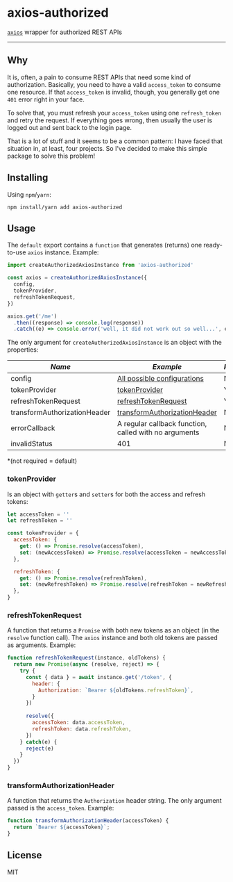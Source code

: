 # axios-authorized

[`axios`](https://github.com/axios/axios) wrapper for authorized REST APIs

---

## Why

It is, often, a pain to consume REST APIs that need some kind of authorization.
Basically, you need to have a valid `access_token` to consume one resource.
If that `access_token` is invalid, though, you generally get one `401` error right in your face.

To solve that, you must refresh your `access_token` using one `refresh_token` and retry the request.
If everything goes wrong, then usually the user is logged out and sent back to the login page.

That is a lot of stuff and it seems to be a common pattern: I have faced that situation in, at least, four projects.
So I've decided to make this simple package to solve this problem!

## Installing

Using `npm`/`yarn`:

`npm install/yarn add axios-authorized`

## Usage

The `default` export contains a `function` that generates (returns) one ready-to-use `axios` instance. Example:

```js
import createAuthorizedAxiosInstance from 'axios-authorized'

const axios = createAuthorizedAxiosInstance({
  config,
  tokenProvider,
  refreshTokenRequest,
})

axios.get('/me')
  .then((response) => console.log(response))
  .catch((e) => console.error('well, it did not work out so well...', e))
```

The only argument for `createAuthorizedAxiosInstance` is an object with the properties:

| *Name*                       | *Example*                                                                           | *Required* |
|------------------------------|-------------------------------------------------------------------------------------|------------|
| config                       | [All possible configurations](https://github.com/axios/axios/blob/master/README.md) | No         |
| tokenProvider                | [tokenProvider](#tokenProvider)                                                     | Yes        |
| refreshTokenRequest          | [refreshTokenRequest](#refreshTokenRequest)                                         | Yes        |
| transformAuthorizationHeader | [transformAuthorizationHeader](#transformAuthorizationHeader)                       | No         |
| errorCallback                | A regular callback function, called with no arguments                               | No         |
| invalidStatus                | 401                                                                                 | No         |

*(not required = default)

### tokenProvider

Is an object with `getter`s and `setter`s for both the access and refresh tokens:

```js
let accessToken = ''
let refreshToken = ''

const tokenProvider = {
  accessToken: {
    get: () => Promise.resolve(accessToken),
    set: (newAccessToken) => Promise.resolve(accessToken = newAccessToken),
  },

  refreshToken: {
    get: () => Promise.resolve(refreshToken),
    set: (newRefreshToken) => Promise.resolve(refreshToken = newRefreshToken),
  },
}
```

### refreshTokenRequest

A function that returns a `Promise` with both new tokens as an object (in the `resolve` function call).
The `axios` instance and both old tokens are passed as arguments. Example:

```js
function refreshTokenRequest(instance, oldTokens) {
  return new Promise(async (resolve, reject) => {
    try {
      const { data } = await instance.get('/token', {
        header: {
          Authorization: `Bearer ${oldTokens.refreshToken}`,
        }
      })
      
      resolve({
        accessToken: data.accessToken,
        refreshToken: data.refreshToken,
      })
    } catch(e) {
      reject(e)
    }
  })
}
```

### transformAuthorizationHeader

A function that returns the `Authorization` header string. The only argument passed is the `access_token`. Example:

```js
function transformAuthorizationHeader(accessToken) {
  return `Bearer ${accessToken}`;
}
```

## License

MIT